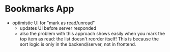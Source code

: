 # Bookmarks App

-   optimistic UI for "mark as read/unread"
    -   updates UI before server responded
    -   also the problem with this approach shows easily when you mark the top item as read: the list doesn't reorder itself! This is because the sort logic is only in the backend/server, not in frontend.
